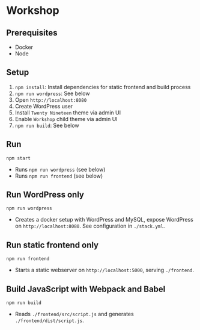 # Workshop

## Prerequisites

- Docker
- Node

## Setup

1. `npm install`: Install dependencies for static frontend and build process
2. `npm run wordpress`: See below
3. Open `http://localhost:8080`
4. Create WordPress user
5. Install `Twenty Nineteen` theme via admin UI
6. Enable `Workshop` child theme via admin UI
7. `npm run build`: See below

## Run

`npm start`

- Runs `npm run wordpress` (see below)
- Runs `npm run frontend` (see below)

## Run WordPress only

`npm run wordpress`

- Creates a docker setup with WordPress and MySQL, expose WordPress on `http://localhost:8080`. See configuration in `./stack.yml`.

## Run static frontend only

`npm run frontend`

- Starts a static webserver on `http://localhost:5000`, serving `./frontend`.

## Build JavaScript with Webpack and Babel

`npm run build`

- Reads `./frontend/src/script.js` and generates `./frontend/dist/script.js`.
